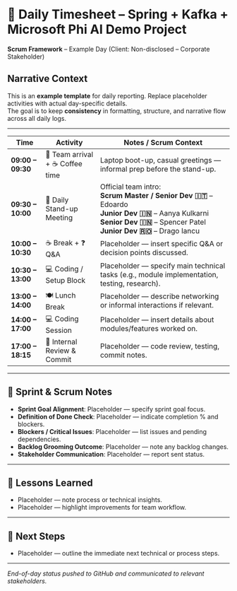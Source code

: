 # 📅 Daily Timesheet – Spring + Kafka + Microsoft Phi AI Demo Project
**Scrum Framework** – Example Day (Client: Non-disclosed – Corporate Stakeholder)

## Narrative Context
This is an **example template** for daily reporting. Replace placeholder activities with actual day-specific details.  
The goal is to keep **consistency** in formatting, structure, and narrative flow across all daily logs.

---

| Time              | Activity                                          | Notes / Scrum Context                                                                                                                                                                 |
| ----------------- | ------------------------------------------------- | ------------------------------------------------------------------------------------------------------------------------------------------------------------------------------------- |
| **09:00 – 09:30** | 👋 Team arrival + ☕ Coffee time                   | Laptop boot-up, casual greetings — informal prep before the stand-up.                                                                                                                |
| **09:30 – 10:00** | 📢 Daily Stand-up Meeting                         | Official team intro:<br>**Scrum Master / Senior Dev 🇮🇹** – Edoardo<br>**Junior Dev 🇮🇳** – Aanya Kulkarni<br>**Senior Dev 🇮🇳** – Spencer Patel<br>**Junior Dev 🇷🇴** – Drago Iancu |
| **10:00 – 10:30** | ☕ Break + ❓ Q&A                                   | Placeholder — insert specific Q&A or decision points discussed.                                                                                                                      |
| **10:30 – 13:00** | 💻 Coding / Setup Block                           | Placeholder — specify main technical tasks (e.g., module implementation, testing, research).                                                                                         |
| **13:00 – 14:00** | 🍽 Lunch Break                                    | Placeholder — describe networking or informal interactions if relevant.                                                                                                              |
| **14:00 – 17:00** | 💻 Coding Session                                 | Placeholder — insert details about modules/features worked on.                                                                                                                       |
| **17:00 – 18:15** | 📝 Internal Review & Commit                       | Placeholder — code review, testing, commit notes.                                                                                                                                     |

---

## 📌 Sprint & Scrum Notes
- **Sprint Goal Alignment**: Placeholder — specify sprint goal focus.
- **Definition of Done Check**: Placeholder — indicate completion % and blockers.
- **Blockers / Critical Issues**: Placeholder — list issues and pending dependencies.
- **Backlog Grooming Outcome**: Placeholder — note any backlog changes.
- **Stakeholder Communication**: Placeholder — report sent status.

---

## 🧠 Lessons Learned
- Placeholder — note process or technical insights.
- Placeholder — highlight improvements for team workflow.

---

## 🚀 Next Steps
- Placeholder — outline the immediate next technical or process steps.

---

*End-of-day status pushed to GitHub and communicated to relevant stakeholders.*
